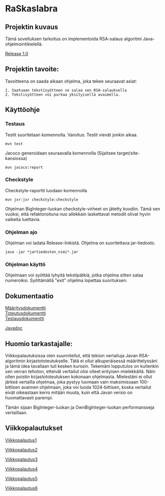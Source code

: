 # RaSkaslabra

## Projektin kuvaus

Tämä sovelluksen tarkoitus on implementoida RSA-salaus algoritmi Java-ohjelmointikielellä. 

[Release 1.0](https://github.com/Varjokorento/RaSkAslabra/releases/tag/1.0)

## Projektin tavoite:

Tavoitteena on saada aikaan ohjelma, joka tekee seuraavat asiat: 

    1. Saatuaan tekstisyötteen se salaa sen RSA-salauksella
    2. Tekstisyötteen voi purkaa yksityisellä avaimella.
    
## Käyttöohje

### Testaus

Testit suoritetaan komennolla. Varoitus: Testit vievät jonkin aikaa. 

```
mvn test
```
Jacoco generoidaan seuraavalla komennolla (Sijaitsee target/site-kansiossa)
```
mvn jacoco:report
```

### Checkstyle

Checkstyle-raportti luodaan komennolla

```
mvn jxr:jxr checkstyle:checkstyle
```
Ohjelman BigInteger-luokan checkstyle-virheet on jätetty koodiin. Tämä sen vuoksi, että refaktoroituna nuo allekkain laskettavat metodit olivat hyvin vaikeita luettavia. 

### Ohjelman ajo

Ohjelman voi ladata Release-linkistä. Ohjelma on suoritettava jar-tiedosto. 

```
java -jar *jartiedoston_nimi*.jar
```

### Ohjelman käyttö

Ohjelmaan voi syöttää lyhyitä tekstipätkiä, jotka ohjelma sitten salaa numeroiksi. Syöttämällä "exit" ohjelma lopettaa suorituksen.
    
 ## Dokumentaatio
 
 [Määritysdokumentti](https://github.com/Varjokorento/RaSkAslabra/blob/master/docs/Maarittelydokumentti/Maarittelydokumentti.md)       
 [Toteutusdokumentti](https://github.com/Varjokorento/RaSkAslabra/blob/master/docs/Toteutusdokumentti/toteutusdokumentti.md)    
[Testausdokumentti](https://github.com/Varjokorento/RaSkAslabra/blob/master/docs/Testausdokumentti/testausdokumentti.md)

[Javadoc](https://varjokorento.github.io/RaSkAslabra/javadocs/)

## Huomio tarkastajalle:

Viikkopalautuksissa olen suunnitellut, että tekisin vertailuja Javan RSA-algoritmin kirjastototeutukselle. Tätä ei ollut alkuperäisessä määrittelyssäni ja tämä idea tavallaan tuli kesken kurssin. Tekemäni lopputulos on kuitenkin sen verran tehoton, etteivät vertailut olisi olleet erityisen mielekkäitä. Näin ollen poistin kirjastototeutuksen kokonaan ohjelmasta. Mielestäni ei ollut järkeä vertailla ohjelmaa, joka pystyy luomaan vain maksimissaan 100-bittisen avaimen ohjelmaan, joka voi luoda 1024-bittisen, koska vertailut eivät oikeastaan kerro mitään muuta, kuin että Javan versio on huomattavasti parempi. 

Tämän sijaan BigInteger-luokan ja OwnBigInteger-luokan performansseja vertaillaan. 
    
    
## Viikkopalautukset

 [Viikkopalautus1](https://github.com/Varjokorento/RaSkAslabra/blob/master/Dokumentaatio/Viikkopalautukset/Viikkopalautus1.md)
 
 [Viikkopalautus2](https://github.com/Varjokorento/RaSkAslabra/blob/master/Dokumentaatio/Viikkopalautukset/Viikkopalautus2.md)
 
 [Viikkopalautus3](https://github.com/Varjokorento/RaSkAslabra/blob/master/Dokumentaatio/Viikkopalautukset/Viikkopalautus3.md)
 
 [Viikkopalautus4](https://github.com/Varjokorento/RaSkAslabra/blob/master/Dokumentaatio/Viikkopalautukset/Viikkopalautus4.md)
 
 [Viikkopalautus5](https://github.com/Varjokorento/RaSkAslabra/blob/master/Dokumentaatio/Viikkopalautukset/Viikkopalautus5.md)
 
 [Viikkopalautus6](https://github.com/Varjokorento/RaSkAslabra/blob/master/Dokumentaatio/Viikkopalautukset/Viikkopalautus6.md)
 
 


